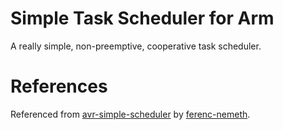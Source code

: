 # Simple Task Scheduler for Arm
A really simple, non-preemptive, cooperative task scheduler.  

# References
Referenced from [avr-simple-scheduler](https://github.com/ferenc-nemeth/avr-simple-scheduler) by [ferenc-nemeth](https://github.com/ferenc-nemeth).  

